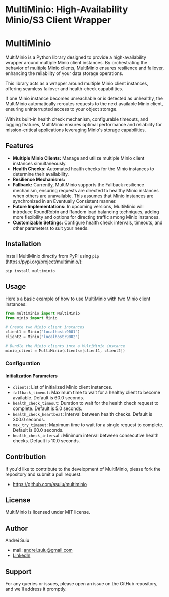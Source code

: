 # MultiMinio: High-Availability Minio/S3 Client Wrapper

# MultiMinio

MultiMinio is a Python library designed to provide a high-availability wrapper around multiple Minio client instances. By orchestrating the behavior of multiple
Minio clients, MultiMinio ensures resilience and failover, enhancing the reliability of your data storage operations.

This library acts as a wrapper around multiple Minio client instances, offering seamless failover and health-check capabilities.

If one Minio instance becomes unreachable or is detected as unhealthy, the MultiMinio automatically reroutes requests to the next available Minio client,
ensuring uninterrupted access to your object storage.

With its built-in health check mechanism, configurable timeouts, and logging features, MultiMinio ensures optimal performance and reliability for
mission-critical applications leveraging Minio's storage capabilities.

## Features

- **Multiple Minio Clients:** Manage and utilize multiple Minio client instances simultaneously.
- **Health Checks:** Automated health checks for the Minio instances to determine their availability.
- **Resilience Mechanisms:**
- **Fallback:** Currently, MultiMinio supports the Fallback resilience mechanism, ensuring requests are directed to healthy Minio instances when others are
  unavailable. This assumes that Minio instances are synchronized in an Eventually Consistent manner.
- **Future Implementations:** In upcoming versions, MultiMinio will introduce RoundRobin and Random load balancing techniques, adding more flexibility and
  options for directing traffic among Minio instances.
- **Customizable Settings:** Configure health check intervals, timeouts, and other parameters to suit your needs.

## Installation

Install MultiMinio directly from PyPi using `pip` (https://pypi.org/project/multiminio/):

```bash
pip install multiminio
```

## Usage

Here's a basic example of how to use MultiMinio with two Minio client instances:

```python
from multiminio import MultiMinio
from minio import Minio

# Create two Minio client instances
client1 = Minio("localhost:9001")
client2 = Minio("localhost:9002")

# Bundle the Minio clients into a MultiMinio instance
minio_client = MultiMinio(clients=[client1, client2])
```

### Configuration

#### Initialization Parameters

- `clients`: List of initialized Minio client instances.
- `fallback_timeout`: Maximum time to wait for a healthy client to become available. Default is 60.0 seconds.
- `health_check_timeout`: Duration to wait for the health check request to complete. Default is 5.0 seconds.
- `health_check_heartbeat`: Interval between health checks. Default is 300.0 seconds.
- `max_try_timeout`: Maximum time to wait for a single request to complete. Default is 60.0 seconds.
- `health_check_interva`l`: Minimum interval between consecutive health checks. Default is 10.0 seconds.

## Contribution

If you'd like to contribute to the development of MultiMinio, please fork the repository and submit a pull request.

- https://github.com/asuiu/multiminio

## License

MultiMinio is licensed under MIT license.

## Author

Andrei Suiu

- mail: [andrei.suiu@gmail.com](mailto:andrei.suiu@gmail.com)
- [LinkedIn](https://www.linkedin.com/in/andrei-suiu/)

## Support

For any queries or issues, please open an issue on the GitHub repository, and we'll address it promptly.